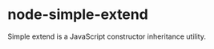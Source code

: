 node-simple-extend
==================

Simple extend is a JavaScript constructor inheritance utility.
